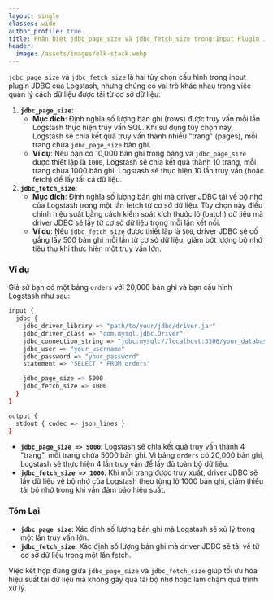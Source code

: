 ```yaml
---
layout: single
classes: wide
author_profile: true
title: Phân biệt jdbc_page_size và jdbc_fetch_size trong Input Plugin JDBC của Logstash
header:
  image: /assets/images/elk-stack.webp
---
```


`jdbc_page_size` và `jdbc_fetch_size` là hai tùy chọn cấu hình trong input plugin JDBC của Logstash, nhưng chúng có vai trò khác nhau trong việc quản lý cách dữ liệu được tải từ cơ sở dữ liệu:

1. **`jdbc_page_size`**:
   - **Mục đích**: Định nghĩa số lượng bản ghi (rows) được truy vấn mỗi lần Logstash thực hiện truy vấn SQL. Khi sử dụng tùy chọn này, Logstash sẽ chia kết quả truy vấn thành nhiều "trang" (pages), mỗi trang chứa `jdbc_page_size` bản ghi.
   - **Ví dụ**: Nếu bạn có 10,000 bản ghi trong bảng và `jdbc_page_size` được thiết lập là `1000`, Logstash sẽ chia kết quả thành 10 trang, mỗi trang chứa 1000 bản ghi. Logstash sẽ thực hiện 10 lần truy vấn (hoặc fetch) để lấy tất cả dữ liệu.
2. **`jdbc_fetch_size`**:
   - **Mục đích**: Định nghĩa số lượng bản ghi mà driver JDBC tải về bộ nhớ của Logstash trong một lần fetch từ cơ sở dữ liệu. Tùy chọn này điều chỉnh hiệu suất bằng cách kiểm soát kích thước lô (batch) dữ liệu mà driver JDBC sẽ lấy từ cơ sở dữ liệu trong mỗi lần kết nối.
   - **Ví dụ**: Nếu `jdbc_fetch_size` được thiết lập là `500`, driver JDBC sẽ cố gắng lấy 500 bản ghi mỗi lần từ cơ sở dữ liệu, giảm bớt lượng bộ nhớ tiêu thụ khi thực hiện một truy vấn lớn.

### Ví dụ

Giả sử bạn có một bảng `orders` với 20,000 bản ghi và bạn cấu hình Logstash như sau:

```bash
input {
  jdbc {
    jdbc_driver_library => "path/to/your/jdbc/driver.jar"
    jdbc_driver_class => "com.mysql.jdbc.Driver"
    jdbc_connection_string => "jdbc:mysql://localhost:3306/your_database"
    jdbc_user => "your_username"
    jdbc_password => "your_password"
    statement => "SELECT * FROM orders"

    jdbc_page_size => 5000
    jdbc_fetch_size => 1000
  }
}

output {
  stdout { codec => json_lines }
}
```

- **`jdbc_page_size => 5000`**: Logstash sẽ chia kết quả truy vấn thành 4 "trang", mỗi trang chứa 5000 bản ghi. Vì bảng `orders` có 20,000 bản ghi, Logstash sẽ thực hiện 4 lần truy vấn để lấy đủ toàn bộ dữ liệu.
- **`jdbc_fetch_size => 1000`**: Khi mỗi trang được truy xuất, driver JDBC sẽ lấy dữ liệu về bộ nhớ của Logstash theo từng lô 1000 bản ghi, giảm thiểu tải bộ nhớ trong khi vẫn đảm bảo hiệu suất.

### Tóm Lại

- **`jdbc_page_size`**: Xác định số lượng bản ghi mà Logstash sẽ xử lý trong một lần truy vấn lớn.
- **`jdbc_fetch_size`**: Xác định số lượng bản ghi mà driver JDBC sẽ tải về từ cơ sở dữ liệu trong một lần fetch.

Việc kết hợp đúng giữa `jdbc_page_size` và `jdbc_fetch_size` giúp tối ưu hóa hiệu suất tải dữ liệu mà không gây quá tải bộ nhớ hoặc làm chậm quá trình xử lý.
